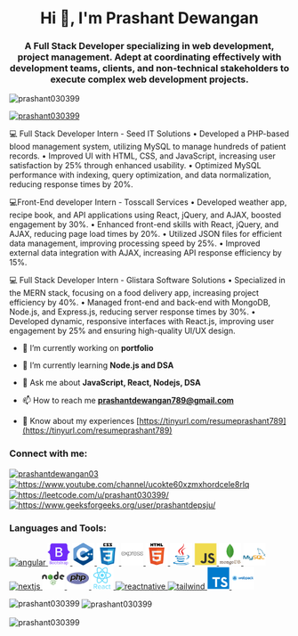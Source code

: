 <h1 align="center">Hi 👋, I'm Prashant Dewangan</h1>
<h3 align="center">A Full Stack Developer specializing in web development, project management. Adept at coordinating effectively with development teams, clients, and non-technical stakeholders to execute complex web development projects. </h3>

<p align="left"> <img src="https://komarev.com/ghpvc/?username=prashant030399&label=Profile%20views&color=0e75b6&style=flat" alt="prashant030399" /> </p>

<p align="left"> <a href="https://github.com/ryo-ma/github-profile-trophy"><img src="https://github-profile-trophy.vercel.app/?username=prashant030399" alt="prashant030399" /></a> </p>


💻 Full Stack Developer Intern - Seed IT Solutions
• Developed a PHP-based blood management system, utilizing MySQL to manage hundreds of patient records. 
• Improved UI with HTML, CSS, and JavaScript, increasing user satisfaction by 25% through enhanced usability. 
• Optimized MySQL performance with indexing, query optimization, and data normalization, reducing response times by 20%.

💻Front-End developer Intern - Tosscall Services
• Developed weather app, recipe book, and API applications using React, jQuery, and AJAX, boosted engagement by 30%. 
• Enhanced front-end skills with React, jQuery, and AJAX, reducing page load times by 20%. 
• Utilized JSON files for efficient data management, improving processing speed by 25%.
• Improved external data integration with AJAX, increasing API response efficiency by 15%.

💻 Full Stack Developer Intern - Glistara Software Solutions 
• Specialized in the MERN stack, focusing on a food delivery app, increasing project efficiency by 40%. 
• Managed front-end and back-end with MongoDB, Node.js, and Express.js, reducing server response times by 30%. 
• Developed dynamic, responsive interfaces with React.js, improving user engagement by 25% and ensuring high-quality UI/UX design.



- 🔭 I’m currently working on **portfolio**

- 🌱 I’m currently learning **Node.js and DSA**

- 💬 Ask me about **JavaScript, React, Nodejs, DSA**

- 📫 How to reach me **prashantdewangan789@gmail.com**

- 📄 Know about my experiences [https://tinyurl.com/resumeprashant789](https://tinyurl.com/resumeprashant789)


<h3 align="left">Connect with me:</h3>
<p align="left">
<a href="https://linkedin.com/in/prashantdewangan03" target="blank"><img align="center" src="https://raw.githubusercontent.com/rahuldkjain/github-profile-readme-generator/master/src/images/icons/Social/linked-in-alt.svg" alt="prashantdewangan03" height="30" width="40" /></a>
<a href="https://www.youtube.com/c/https://www.youtube.com/channel/ucokte60xzmxhordcele8rlq" target="blank"><img align="center" src="https://raw.githubusercontent.com/rahuldkjain/github-profile-readme-generator/master/src/images/icons/Social/youtube.svg" alt="https://www.youtube.com/channel/ucokte60xzmxhordcele8rlq" height="30" width="40" /></a>
<a href="https://www.leetcode.com/https://leetcode.com/u/prashant030399/" target="blank"><img align="center" src="https://raw.githubusercontent.com/rahuldkjain/github-profile-readme-generator/master/src/images/icons/Social/leet-code.svg" alt="https://leetcode.com/u/prashant030399/" height="30" width="40" /></a>
<a href="https://auth.geeksforgeeks.org/user/https://www.geeksforgeeks.org/user/prashantdepsju/" target="blank"><img align="center" src="https://raw.githubusercontent.com/rahuldkjain/github-profile-readme-generator/master/src/images/icons/Social/geeks-for-geeks.svg" alt="https://www.geeksforgeeks.org/user/prashantdepsju/" height="30" width="40" /></a>
</p>

<h3 align="left">Languages and Tools:</h3>
<p align="left"> <a href="https://angular.io" target="_blank" rel="noreferrer"> <img src="https://angular.io/assets/images/logos/angular/angular.svg" alt="angular" width="40" height="40"/> </a> <a href="https://getbootstrap.com" target="_blank" rel="noreferrer"> <img src="https://raw.githubusercontent.com/devicons/devicon/master/icons/bootstrap/bootstrap-plain-wordmark.svg" alt="bootstrap" width="40" height="40"/> </a> <a href="https://www.w3schools.com/cpp/" target="_blank" rel="noreferrer"> <img src="https://raw.githubusercontent.com/devicons/devicon/master/icons/cplusplus/cplusplus-original.svg" alt="cplusplus" width="40" height="40"/> </a> <a href="https://www.w3schools.com/css/" target="_blank" rel="noreferrer"> <img src="https://raw.githubusercontent.com/devicons/devicon/master/icons/css3/css3-original-wordmark.svg" alt="css3" width="40" height="40"/> </a> <a href="https://expressjs.com" target="_blank" rel="noreferrer"> <img src="https://raw.githubusercontent.com/devicons/devicon/master/icons/express/express-original-wordmark.svg" alt="express" width="40" height="40"/> </a> <a href="https://www.w3.org/html/" target="_blank" rel="noreferrer"> <img src="https://raw.githubusercontent.com/devicons/devicon/master/icons/html5/html5-original-wordmark.svg" alt="html5" width="40" height="40"/> </a> <a href="https://www.java.com" target="_blank" rel="noreferrer"> <img src="https://raw.githubusercontent.com/devicons/devicon/master/icons/java/java-original.svg" alt="java" width="40" height="40"/> </a> <a href="https://developer.mozilla.org/en-US/docs/Web/JavaScript" target="_blank" rel="noreferrer"> <img src="https://raw.githubusercontent.com/devicons/devicon/master/icons/javascript/javascript-original.svg" alt="javascript" width="40" height="40"/> </a> <a href="https://www.mongodb.com/" target="_blank" rel="noreferrer"> <img src="https://raw.githubusercontent.com/devicons/devicon/master/icons/mongodb/mongodb-original-wordmark.svg" alt="mongodb" width="40" height="40"/> </a> <a href="https://www.mysql.com/" target="_blank" rel="noreferrer"> <img src="https://raw.githubusercontent.com/devicons/devicon/master/icons/mysql/mysql-original-wordmark.svg" alt="mysql" width="40" height="40"/> </a> <a href="https://nextjs.org/" target="_blank" rel="noreferrer"> <img src="https://cdn.worldvectorlogo.com/logos/nextjs-2.svg" alt="nextjs" width="40" height="40"/> </a> <a href="https://nodejs.org" target="_blank" rel="noreferrer"> <img src="https://raw.githubusercontent.com/devicons/devicon/master/icons/nodejs/nodejs-original-wordmark.svg" alt="nodejs" width="40" height="40"/> </a> <a href="https://www.php.net" target="_blank" rel="noreferrer"> <img src="https://raw.githubusercontent.com/devicons/devicon/master/icons/php/php-original.svg" alt="php" width="40" height="40"/> </a> <a href="https://reactjs.org/" target="_blank" rel="noreferrer"> <img src="https://raw.githubusercontent.com/devicons/devicon/master/icons/react/react-original-wordmark.svg" alt="react" width="40" height="40"/> </a> <a href="https://reactnative.dev/" target="_blank" rel="noreferrer"> <img src="https://reactnative.dev/img/header_logo.svg" alt="reactnative" width="40" height="40"/> </a> <a href="https://tailwindcss.com/" target="_blank" rel="noreferrer"> <img src="https://www.vectorlogo.zone/logos/tailwindcss/tailwindcss-icon.svg" alt="tailwind" width="40" height="40"/> </a> <a href="https://www.typescriptlang.org/" target="_blank" rel="noreferrer"> <img src="https://raw.githubusercontent.com/devicons/devicon/master/icons/typescript/typescript-original.svg" alt="typescript" width="40" height="40"/> </a> <a href="https://webpack.js.org" target="_blank" rel="noreferrer"> <img src="https://raw.githubusercontent.com/devicons/devicon/d00d0969292a6569d45b06d3f350f463a0107b0d/icons/webpack/webpack-original-wordmark.svg" alt="webpack" width="40" height="40"/> </a> </p>

<p><img align="left" src="https://github-readme-stats.vercel.app/api/top-langs?username=prashant030399&show_icons=true&locale=en&layout=compact" alt="prashant030399" /></p>

<p>&nbsp;<img align="center" src="https://github-readme-stats.vercel.app/api?username=prashant030399&show_icons=true&locale=en" alt="prashant030399" /></p>

<p><img align="center" src="https://github-readme-streak-stats.herokuapp.com/?user=prashant030399&" alt="prashant030399" /></p>








